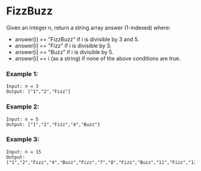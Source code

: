 # FizzBuzz
Given an integer n, return a string array answer (1-indexed) where:

- answer[i] == "FizzBuzz" if i is divisible by 3 and 5.
- answer[i] == "Fizz" if i is divisible by 3. 
- answer[i] == "Buzz" if i is divisible by 5. 
- answer[i] == i (as a string) if none of the above conditions are true.

### Example 1:

````
Input: n = 3
Output: ["1","2","Fizz"]
````

### Example 2:

````
Input: n = 5
Output: ["1","2","Fizz","4","Buzz"]
````

### Example 3:

````
Input: n = 15
Output: ["1","2","Fizz","4","Buzz","Fizz","7","8","Fizz","Buzz","11","Fizz","13","14","FizzBuzz"]
````
